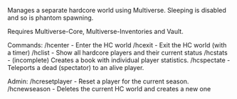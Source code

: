 Manages a separate hardcore world using Multiverse. Sleeping is disabled and so is phantom spawning.

Requires Multiverse-Core, Multiverse-Inventories and Vault.

Commands: 
/hcenter - Enter the HC world
/hcexit - Exit the HC world (with a timer)
/hclist - Show all hardcore players and their current status
/hcstats - (incomplete) Creates a book with individual player statistics.
/hcspectate <name> - Teleports a dead (spectator) to an alive player.

Admin:
/hcresetplayer <name> - Reset a player for the current season.
/hcnewseason - Deletes the current HC world and creates a new one
